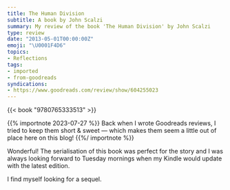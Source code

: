 ```yaml
---
title: The Human Division
subtitle: A book by John Scalzi
summary: My review of the book 'The Human Division' by John Scalzi
type: review
date: "2013-05-01T00:00:00Z"
emoji: "\U0001F4D6"
topics:
- Reflections
tags:
- imported
- from-goodreads
syndications:
- https://www.goodreads.com/review/show/604255023
---
```


{{< book "9780765333513" >}}

{{% importnote 2023-07-27 %}}
Back when I wrote Goodreads reviews, I tried to keep them short & sweet — which makes them seem a little out of place here on this blog!
{{%/ importnote %}}

Wonderful! The serialisation of this book was perfect for the story and I was always looking forward to Tuesday mornings when my Kindle would update with the latest edition.

I find myself looking for a sequel.
